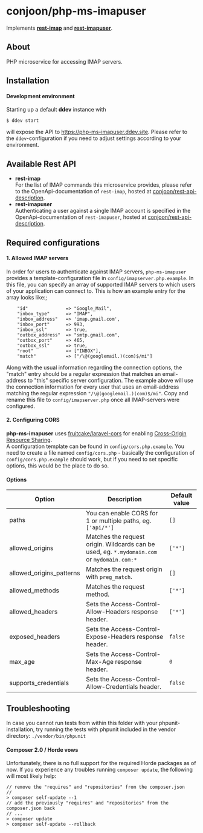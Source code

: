 # conjoon/php-ms-imapuser

Implements **[rest-imap](https://github.com/conjoon/rest-api-description)** and **[rest-imapuser](https://github.com/conjoon/rest-api-description)**.

## About

PHP microservice for accessing IMAP servers. 

## Installation

#### Development environment
Starting up a default **ddev** instance with
```shell
$ ddev start
```
will expose the API to https://php-ms-imapuser.ddev.site. Please refer to the `ddev`-configuration if you need to adjust
settings according to your environment.

## Available Rest API
* **rest-imap** 
  <br>For the list of IMAP commands this microservice provides, please refer to the OpenApi-documentation of `rest-imap`,
  hosted at [conjoon/rest-api-description](https://github.com/conjoon/rest-api-description).
* **rest-imapuser**
  <br>Authenticating a user against a single IMAP account
  is specified in the OpenApi-documentation of `rest-imapuser`,
  hosted at [conjoon/rest-api-description](https://github.com/conjoon/rest-api-description).

## Required configurations

#### 1. Allowed IMAP servers
In order for users to authenticate against IMAP servers, `php-ms-imapuser` provides 
a template-configuration file in ```config/imapserver.php.example```.
In this file, you can specify an array of supported IMAP servers to which users
of your application can connect to.
This is how an example entry for the array looks like:;
```
    "id"              => "Google_Mail",
    "inbox_type"      => "IMAP",
    "inbox_address"   => 'imap.gmail.com',
    "inbox_port"      => 993,
    "inbox_ssl"       => true,
    "outbox_address"  => "smtp.gmail.com",
    "outbox_port"     => 465,
    "outbox_ssl"      => true,
    "root"            => ["INBOX"],
    "match"           => ["/\@(googlemail.)(com)$/mi"]
```
Along with the usual information regarding the connection options, the "match" entry should be a regular
expression that matches an email-address to "this" specific server configuration. The example
above will use the connection information for every user that uses an email-address matching
the regular expression ```"/\@(googlemail.)(com)$/mi"```.
Copy and rename this file to ```config/imapserver.php``` once all IMAP-servers were configured.

#### 2. Configuring CORS

**php-ms-imapuser** uses [fruitcake/laravel-cors](https://github.com/fruitcake/laravel-cors) for enabling
[Cross-Origin Resource Sharing](http://enable-cors.org/).
<br>
A configuration template can be found in ```config/cors.php.example```. You need to create a file named
```config/cors.php``` - basically the configuration of ```config/cors.php.example``` should work, but if
you need to set specific options, this would be the place to do so.

#### Options

| Option                   | Description                                                              | Default value |
|--------------------------|--------------------------------------------------------------------------|---------------|
| paths                    | You can enable CORS for 1 or multiple paths, eg. `['api/*'] `            | `[]`          |
| allowed_origins          | Matches the request origin. Wildcards can be used, eg. `*.mydomain.com` or `mydomain.com:*`  | `['*']`       |
| allowed_origins_patterns | Matches the request origin with `preg_match`.                            | `[]`          |
| allowed_methods          | Matches the request method.                                              | `['*']`       |
| allowed_headers          | Sets the Access-Control-Allow-Headers response header.                   | `['*']`       |
| exposed_headers          | Sets the Access-Control-Expose-Headers response header.                  | `false`       |
| max_age                  | Sets the Access-Control-Max-Age response header.                         | `0`           |
| supports_credentials     | Sets the Access-Control-Allow-Credentials header.                        | `false`       |

## Troubleshooting
In case you cannot run tests from within this folder with your phpunit-installation, try running the tests with
phpunit included in the vendor directory:
```./vendor/bin/phpunit```

#### Composer 2.0 / Horde vows
Unfortunately, there is no full support for the required Horde packages as of now. If you experience any troubles running ```composer update```, the following will most likely help:

```
// remove the "requires" and "repositories" from the composer.json
//
> composer self-update --1
// add the previously "requires" and "repositories" from the composer.json back
// ...
> composer update
> composer self-update --rollback
```
